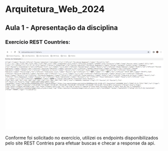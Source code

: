 # Arquitetura_Web_2024
## Aula 1 - Apresentação da disciplina
### Exercício REST Countries:
![imagem rest countries](Aula_Um/images/RESTCountries.png)

Conforme foi solicitado no exercício, utilizei os endpoints disponibilizados pelo site REST Contries para efetuar buscas e checar a response da api.
